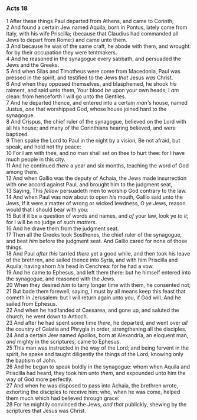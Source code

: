 ### Acts 18

1 After these things Paul departed from Athens, and came to Corinth;  
2 And found a certain Jew named Aquila, born in Pontus, lately come from Italy, with his wife Priscilla; (because that Claudius had commanded all Jews to depart from Rome:) and came unto them.  
3 And because he was of the same craft, he abode with them, and wrought: for by their occupation they were tentmakers.  
4 And he reasoned in the synagogue every sabbath, and persuaded the Jews and the Greeks.  
5 And when Silas and Timotheus were come from Macedonia, Paul was pressed in the spirit, and testified to the Jews *that* Jesus *was* Christ.  
6 And when they opposed themselves, and blasphemed, he shook *his* raiment, and said unto them, Your blood *be* upon your own heads; I *am* clean: from henceforth I will go unto the Gentiles.  
7 And he departed thence, and entered into a certain *man's* house, named Justus, *one* that worshipped God, whose house joined hard to the synagogue.  
8 And Crispus, the chief ruler of the synagogue, believed on the Lord with all his house; and many of the Corinthians hearing believed, and were baptized.  
9 Then spake the Lord to Paul in the night by a vision, Be not afraid, but speak, and hold not thy peace:  
10 For I am with thee, and no man shall set on thee to hurt thee: for I have much people in this city.  
11 And he continued *there* a year and six months, teaching the word of God among them.  
12 And when Gallio was the deputy of Achaia, the Jews made insurrection with one accord against Paul, and brought him to the judgment seat,  
13 Saying, This *fellow* persuadeth men to worship God contrary to the law.  
14 And when Paul was now about to open *his* mouth, Gallio said unto the Jews, If it were a matter of wrong or wicked lewdness, O *ye* Jews, reason would that I should bear with you:  
15 But if it be a question of words and names, and *of* your law, look ye *to it*; for I will be no judge of such *matters*.  
16 And he drave them from the judgment seat.  
17 Then all the Greeks took Sosthenes, the chief ruler of the synagogue, and beat *him* before the judgment seat. And Gallio cared for none of those things.  
18 And Paul *after this* tarried *there* yet a good while, and then took his leave of the brethren, and sailed thence into Syria, and with him Priscilla and Aquila; having shorn *his* head in Cenchrea: for he had a vow.  
19 And he came to Ephesus, and left them there: but he himself entered into the synagogue, and reasoned with the Jews.  
20 When they desired *him* to tarry longer time with them, he consented not;  
21 But bade them farewell, saying, I must by all means keep this feast that cometh in Jerusalem: but I will return again unto you, if God will. And he sailed from Ephesus.  
22 And when he had landed at Caesarea, and gone up, and saluted the church, he went down to Antioch.  
23 And after he had spent some time *there*, he departed, and went over *all* the country of Galatia and Phrygia in order, strengthening all the disciples.  
24 And a certain Jew named Apollos, born at Alexandria, an eloquent man, *and* mighty in the scriptures, came to Ephesus.  
25 This man was instructed in the way of the Lord; and being fervent in the spirit, he spake and taught diligently the things of the Lord, knowing only the baptism of John.  
26 And he began to speak boldly in the synagogue: whom when Aquila and Priscilla had heard, they took him unto *them*, and expounded unto him the way of God more perfectly.  
27 And when he was disposed to pass into Achaia, the brethren wrote, exhorting the disciples to receive him: who, when he was come, helped them much which had believed through grace:  
28 For he mightily convinced the Jews, *and that* publickly, shewing by the scriptures that Jesus was Christ.  
